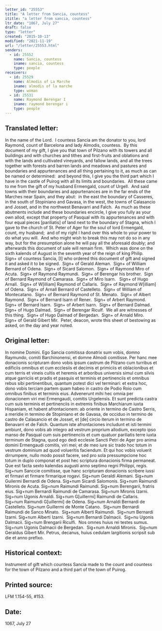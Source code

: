 ```yaml
---
letter_id: "25553"
title: "A letter from Sancia, countess"
ititle: "a letter from sancia, countess"
ltr_date: "1067, July 27"
draft: false
type: "letter"
created: "2015-10-13"
modified: "2021-11-19"
url: "/letter/25553.html"
senders:
  - id: 25552
    name: Sancia, countess
    iname: sancia, countess
    type: people
receivers:
  - id: 25529
    name: Almodis of La Marche
    iname: almodis of la marche
    type: woman
  - id: 25531
    name: Raymond Berengar I
    iname: raymond berengar i
    type: people
---
```

<h2> Translated letter:</h2><p>In the name of the Lord.&nbsp; I countess Sancia am the donator to you, lord Raymond, count of Barcelona and lady Almodis, countess.&nbsp; By this document of my gift, I give you that town of Pilzano with its towers and all buildings and with churches and tithes and first-fruits and oblations and with the lands and cultivated vineyards, and fallow lands, and all the trees together with forests and barren lands and meadows and pastures and boundaries and appurtenances and all thing pertaining to it, as much as can be named or determined:&nbsp; and beyond this, I give you the third part which I have in the castle of Puirog with all its limits and boundaries.&nbsp; All these came to me from the gift of my husband Ermengald, count of Urgell.&nbsp; And said towns with their boundaries and appurtenances are in the far ends of the Marches near Spain, and they abut:&nbsp; in the east the boundary of Casseres, in the south of Stopiniano and Gavasa, in the west, the towns of Calasancio and Josset, and in the northwest Benavarri and Falch.&nbsp; As much as these abutments include and these boundaries encircle, I give you fully as your own allod, except that property of Pasqual with its appurtenances and with four equal pieces [pariliatis] of land next to the boundary of Stagna, which I gave to the church of St. Peter of Ager for the soul of lord Ermengald, count, my husband;&nbsp; and of my right I hand over this whole to your power to do what you will.&nbsp; And who might wish to break this may not do so in any way, but for the presumption alone he will pay all the aforesaid doubly; and afterwards this document of sale will remain firm.&nbsp; Which was done on the sixth kalends of August in the seventh year of the reign of king Philip.&nbsp; Sign+ of countess Sancia, [I] who ordered this document of gift and signed it and asked it to be signed.&nbsp; Sign+ of Gerald Aleman.&nbsp; Sign+ of William Bernard of Odena.&nbsp; Sign+ of Sicard Salomon.&nbsp; Sign+ of Raymond Miro of Acuta.&nbsp; Sign+ of Raymond Raymundi.&nbsp; Sign+ of Berengar his brother.&nbsp; Sign of Bernard Raymond of Camarasa.&nbsp; Sign+ of Miro Isarn.&nbsp;&nbsp; Sign+ of Hugo Arnall.&nbsp; Sign+ of W[illiam] Raymond of Callaris.&nbsp; Sign+ of Raymond W[illiam] of Odena.&nbsp; Sign+ of Arnall Bernard of Castelleto.&nbsp; Sign+ of William of Montecatano.&nbsp; Sign+ of Bernard Raymond of St. Menato.&nbsp; Sign+ of Albert Raymond.&nbsp; Sign+ of Bernard Isarn of Rener.&nbsp; Sign+ of Arbert Raymond.&nbsp; Sign+ of Bernard Isarn.&nbsp; Sign+ of Arbert Isarn.&nbsp; Sign+ of Bernard Dalmad.&nbsp; Sign+ of Hugo Dalmad.&nbsp; Sign+ of Berengar Riculf. &nbsp;We all are witnesses of this thing.&nbsp; Sign+ of Hugo Dalmad of Bergedan.&nbsp; Sign+ of Arnald Miro.&nbsp; Sign+ of Gerald Gibert Mir.&nbsp; Peter, deacon, wrote this sheet of bestowing as asked, on the day and year noted.</p><h2 class="mt-4"> Original letter:</h2><p>In nomine Domini. Ego Sancia comitissa donatrix sum vobis, domno Raymundo, comiti Barchinonensi, et domne Almodi comitisse. Per hanc mee donacionis scripturam dono vobis ipsum castrum de Pilzano cum turribus et edificiis omnibus et cum ecclesiis et decimis et primiciis et oblacionibus et cum terris et vineis cultis et heremis et arboribus universis simul cum silvis atque garriciis et pradis et pasquis et terminis et pertinenciis et omnibus rebus sibi pertinentibus, quantum potest dici vel terminari: et extra hoc, dono vobis terciam partem quam habeo in castro de Podio Roio cum omnibus finibus et terminis eius. Advenerunt mihi hec omnia per donacionem viri mei Ermengaudi, comitis Urgelensis. Et sunt predicta castra cum suis terminis et pertinenciis in extremis finibus Marchiarum iuxta Hispaniam, et habent afrontacionem: ab oriente in termino de Castro Serris, a meridie in termino de Stopiniano et de Gavasa, de occiduo in termino de castro de Calasancio et de Josset, et [de] circio iterum in termino de Benavarri et de Falch. Quantum iste afrontaciones includunt et isti termini ambiunt, dono vobis ab integro ad vestrum proprium allodium, excepto ipso manso de Pasqual cum suis pertinenciis et cum quatuor pariliatis terre iuxta terminum de Stagna, quod ego dedi ecclesie Sancti Petri de Ager pro anima domini Ermengaudi comitis, viri mei; et de meo iure sic trado hoc totum in vestrum dominium ad quod volueritis faciendum. Et qui hoc vobis voluerit dirrumpere, nullo modo possit facere, sed pro sola pressumpcione hoc totum in duplo componat et post hec scriptura donacionis firma permaneat. Que est facta sexto kalendas augusti anno septimo regni Philippi, regis. Sig+num Sanccie comitisse, que hanc scripturam donacionis scribere iussi et firmavi et firmare firmarique rogavi. Sig+num Geraldi Alemani. Sig+num Guilermi Bernardi de Odena. Sig+num Sicardi Salomonis. Sig+num Raimundi Mironis de Acuta. Sig+num Raimundi Raimundi. Sig+num Berengarii, fratris eius. Sig+num Bernardi Raimundi de Camarasa. Sig+num Mironis Izarni. Sig+num Ugonis Arnaldi. Sig+num G[uillermi] Raimundi de Callaris. Sig+num Raimundi G[uillermi] de Odena. Sig+num Arnaldi Bernardi de Castelleto. Sig+num Guillermi de Monte Catano.&nbsp; Sig+num Bernardi Raimundi de Sanco Minato.&nbsp; Sig+num Alberti Raimundi.&nbsp; Sig+num Bernardi Izarni. Sig+num Alberti Izarni.&nbsp; Sig+num Bernardi Dalmacii.&nbsp; Sig+nu Ugonis Dalmacii. Sig+num Brengarii Riculfi.&nbsp; Nos omnes huius rei testes sumus.&nbsp; Sig+num Ugonis Dalmacii de Bergedan.&nbsp; Sig+num Arnaldi Mironis.&nbsp; Sig+num Geraldus Gibert Mir. Petrus, decanus, huius cedulam largitionis scripsit sub die et anno prefixo.</p><h2 class="mt-4"> Historical context:</h2><p>Instrument of gift which countess Sancia made to the count and countess for the town of Pilzano and a third part of the town of Puirog.</p><h2 class="mt-4"> Printed source:</h2><p>LFM 1.154-55, #153.</p><h2 class="mt-4"> Date:</h2>1067, July 27